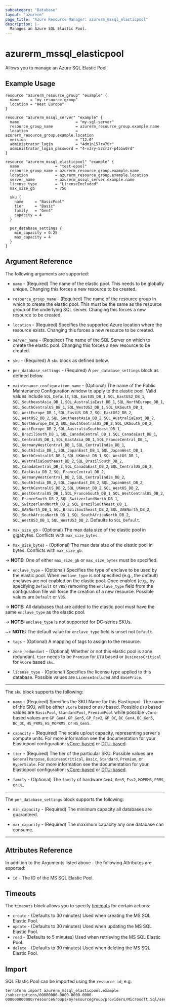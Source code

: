 ```yaml
---
subcategory: "Database"
layout: "azurerm"
page_title: "Azure Resource Manager: azurerm_mssql_elasticpool"
description: |-
  Manages an Azure SQL Elastic Pool.
---
```


# azurerm_mssql_elasticpool

Allows you to manage an Azure SQL Elastic Pool.

## Example Usage

```hcl
resource "azurerm_resource_group" "example" {
  name     = "my-resource-group"
  location = "West Europe"
}

resource "azurerm_mssql_server" "example" {
  name                         = "my-sql-server"
  resource_group_name          = azurerm_resource_group.example.name
  location                     = azurerm_resource_group.example.location
  version                      = "12.0"
  administrator_login          = "4dm1n157r470r"
  administrator_login_password = "4-v3ry-53cr37-p455w0rd"
}

resource "azurerm_mssql_elasticpool" "example" {
  name                = "test-epool"
  resource_group_name = azurerm_resource_group.example.name
  location            = azurerm_resource_group.example.location
  server_name         = azurerm_mssql_server.example.name
  license_type        = "LicenseIncluded"
  max_size_gb         = 756

  sku {
    name     = "BasicPool"
    tier     = "Basic"
    family   = "Gen4"
    capacity = 4
  }

  per_database_settings {
    min_capacity = 0.25
    max_capacity = 4
  }
}
```

## Argument Reference

The following arguments are supported:

* `name` - (Required) The name of the elastic pool. This needs to be globally unique. Changing this forces a new resource to be created. 

* `resource_group_name` - (Required) The name of the resource group in which to create the elastic pool. This must be the same as the resource group of the underlying SQL server. Changing this forces a new resource to be created.

* `location` - (Required) Specifies the supported Azure location where the resource exists. Changing this forces a new resource to be created.

* `server_name` - (Required) The name of the SQL Server on which to create the elastic pool. Changing this forces a new resource to be created.

* `sku` - (Required) A `sku` block as defined below.

* `per_database_settings` - (Required) A `per_database_settings` block as defined below.

* `maintenance_configuration_name` - (Optional) The name of the Public Maintenance Configuration window to apply to the elastic pool. Valid values include `SQL_Default`, `SQL_EastUS_DB_1`, `SQL_EastUS2_DB_1`, `SQL_SoutheastAsia_DB_1`, `SQL_AustraliaEast_DB_1`, `SQL_NorthEurope_DB_1`, `SQL_SouthCentralUS_DB_1`, `SQL_WestUS2_DB_1`, `SQL_UKSouth_DB_1`, `SQL_WestEurope_DB_1`, `SQL_EastUS_DB_2`, `SQL_EastUS2_DB_2`, `SQL_WestUS2_DB_2`, `SQL_SoutheastAsia_DB_2`, `SQL_AustraliaEast_DB_2`, `SQL_NorthEurope_DB_2`, `SQL_SouthCentralUS_DB_2`, `SQL_UKSouth_DB_2`, `SQL_WestEurope_DB_2`, `SQL_AustraliaSoutheast_DB_1`, `SQL_BrazilSouth_DB_1`, `SQL_CanadaCentral_DB_1`, `SQL_CanadaEast_DB_1`, `SQL_CentralUS_DB_1`, `SQL_EastAsia_DB_1`, `SQL_FranceCentral_DB_1`, `SQL_GermanyWestCentral_DB_1`, `SQL_CentralIndia_DB_1`, `SQL_SouthIndia_DB_1`, `SQL_JapanEast_DB_1`, `SQL_JapanWest_DB_1`, `SQL_NorthCentralUS_DB_1`, `SQL_UKWest_DB_1`, `SQL_WestUS_DB_1`, `SQL_AustraliaSoutheast_DB_2`, `SQL_BrazilSouth_DB_2`, `SQL_CanadaCentral_DB_2`, `SQL_CanadaEast_DB_2`, `SQL_CentralUS_DB_2`, `SQL_EastAsia_DB_2`, `SQL_FranceCentral_DB_2`, `SQL_GermanyWestCentral_DB_2`, `SQL_CentralIndia_DB_2`, `SQL_SouthIndia_DB_2`, `SQL_JapanEast_DB_2`, `SQL_JapanWest_DB_2`, `SQL_NorthCentralUS_DB_2`, `SQL_UKWest_DB_2`, `SQL_WestUS_DB_2`, `SQL_WestCentralUS_DB_1`, `SQL_FranceSouth_DB_1`, `SQL_WestCentralUS_DB_2`, `SQL_FranceSouth_DB_2`, `SQL_SwitzerlandNorth_DB_1`, `SQL_SwitzerlandNorth_DB_2`, `SQL_BrazilSoutheast_DB_1`, `SQL_UAENorth_DB_1`, `SQL_BrazilSoutheast_DB_2`, `SQL_UAENorth_DB_2`, `SQL_SouthAfricaNorth_DB_1`, `SQL_SouthAfricaNorth_DB_2`, `SQL_WestUS3_DB_1`, `SQL_WestUS3_DB_2`. Defaults to `SQL_Default`.

* `max_size_gb` - (Optional) The max data size of the elastic pool in gigabytes. Conflicts with `max_size_bytes`.

* `max_size_bytes` - (Optional) The max data size of the elastic pool in bytes. Conflicts with `max_size_gb`.

-> **NOTE:** One of either `max_size_gb` or `max_size_bytes` must be specified.

* `enclave_type` - (Optional) Specifies the type of enclave to be used by the elastic pool. When `enclave_type` is not specified (e.g., the default) enclaves are not enabled on the elastic pool. Once enabled (e.g., by specifying `Default` or `VBS`) removing the `enclave_type` field from the configuration file will force the creation of a new resource. Possible values are `Default` or `VBS`.

-> **NOTE:** All databases that are added to the elastic pool must have the same `enclave_type` as the elastic pool.

-> **NOTE:** `enclave_type` is not supported for DC-series SKUs.

~> **NOTE:** The default value for `enclave_type` field is unset not `Default`.

* `tags` - (Optional) A mapping of tags to assign to the resource.

* `zone_redundant` - (Optional) Whether or not this elastic pool is zone redundant. `tier` needs to be `Premium` for `DTU` based or `BusinessCritical` for `vCore` based `sku`.

* `license_type` - (Optional) Specifies the license type applied to this database. Possible values are `LicenseIncluded` and `BasePrice`.

---

The `sku` block supports the following:

* `name` - (Required) Specifies the SKU Name for this Elasticpool. The name of the SKU, will be either `vCore` based or `DTU` based. Possible `DTU` based values are `BasicPool`, `StandardPool`, `PremiumPool` while possible `vCore` based values are `GP_Gen4`, `GP_Gen5`, `GP_Fsv2`, `GP_DC`, `BC_Gen4`, `BC_Gen5`, `BC_DC`, `HS_PRMS`, `HS_MOPRMS`, or `HS_Gen5`.

* `capacity` - (Required) The scale up/out capacity, representing server's compute units. For more information see the documentation for your Elasticpool configuration: [vCore-based](https://docs.microsoft.com/azure/sql-database/sql-database-vcore-resource-limits-elastic-pools) or [DTU-based](https://docs.microsoft.com/azure/sql-database/sql-database-dtu-resource-limits-elastic-pools).

* `tier` - (Required) The tier of the particular SKU. Possible values are `GeneralPurpose`, `BusinessCritical`, `Basic`, `Standard`, `Premium`, or `HyperScale`. For more information see the documentation for your Elasticpool configuration: [vCore-based](https://docs.microsoft.com/azure/sql-database/sql-database-vcore-resource-limits-elastic-pools) or [DTU-based](https://docs.microsoft.com/azure/sql-database/sql-database-dtu-resource-limits-elastic-pools).

* `family` - (Optional) The `family` of hardware `Gen4`, `Gen5`, `Fsv2`, `MOPRMS`, `PRMS`, or `DC`.

---

The `per_database_settings` block supports the following:

* `min_capacity` - (Required) The minimum capacity all databases are guaranteed.

* `max_capacity` - (Required) The maximum capacity any one database can consume.

---

## Attributes Reference

In addition to the Arguments listed above - the following Attributes are exported:

* `id` - The ID of the MS SQL Elastic Pool.

## Timeouts

The `timeouts` block allows you to specify [timeouts](https://www.terraform.io/language/resources/syntax#operation-timeouts) for certain actions:

* `create` - (Defaults to 30 minutes) Used when creating the MS SQL Elastic Pool.
* `update` - (Defaults to 30 minutes) Used when updating the MS SQL Elastic Pool.
* `read` - (Defaults to 5 minutes) Used when retrieving the MS SQL Elastic Pool.
* `delete` - (Defaults to 30 minutes) Used when deleting the MS SQL Elastic Pool.

## Import

SQL Elastic Pool can be imported using the `resource id`, e.g.

```shell
terraform import azurerm_mssql_elasticpool.example /subscriptions/00000000-0000-0000-0000-000000000000/resourceGroups/myresourcegroup/providers/Microsoft.Sql/servers/myserver/elasticPools/myelasticpoolname
```
